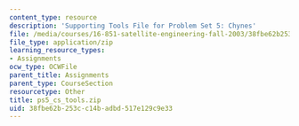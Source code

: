 ```yaml
---
content_type: resource
description: 'Supporting Tools File for Problem Set 5: Chynes'
file: /media/courses/16-851-satellite-engineering-fall-2003/38fbe62b253cc14badbd517e129c9e33_ps5_cs_tools.zip
file_type: application/zip
learning_resource_types:
- Assignments
ocw_type: OCWFile
parent_title: Assignments
parent_type: CourseSection
resourcetype: Other
title: ps5_cs_tools.zip
uid: 38fbe62b-253c-c14b-adbd-517e129c9e33
---
```

